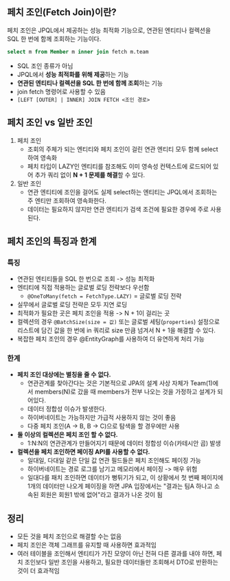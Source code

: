 ## 페치 조인(Fetch Join)이란?

페치 조인은 JPQL에서 제공하는 성능 최적화 기능으로, 연관된 엔티티나 컬렉션을 SQL 한 번에 함께 조회하는 기능이다.

```sql
select m from Member m inner join fetch m.team
```

- SQL 조인 종류가 아님
- JPQL에서 **성능 최적화를 위해 제공**하는 기능
- **연관된 엔티티나 컬렉션을 SQL 한 번에 함께 조회**하는 기능
- join fetch 명령어로 사용할 수 있음
- `[LEFT [OUTER] | INNER] JOIN FETCH <조인 경로>`

## 페치 조인 vs 일반 조인

1. 페치 조인
	- 조회의 주체가 되는 엔티티와 페치 조인이 걸린 연관 엔티티 모두 함께 select하여 영속화
	- 페치 타입이 LAZY인 엔티티를 참조해도 이미 영속성 컨텍스트에 로드되어 있어 추가 쿼리 없이 **N + 1 문제를 해결**할 수 있다.
2. 일반 조인
	- 연관 엔티티에 조인을 걸어도 실제 select하는 엔티티는 JPQL에서 조회하는 주 엔티만 조회하여 영속화한다.
	- 데이터는 필요하지 않지만 연관 엔티티가 검색 조건에 필요한 경우에 주로 사용된다.


## 페치 조인의 특징과 한계

### 특징

- 연관된 엔티티들을 SQL 한 번으로 조회 -> 성능 최적화
- 엔티티에 직접 적용하는 글로벌 로딩 전략보다 우선함
	- `@OneToMany(fetch = FetchType.LAZY)` = 글로벌 로딩 전략
- 실무에서 글로벌 로딩 전략은 모두 지연 로딩
- 최적화가 필요한 곳은 페치 조인을 적용 -> N + 1이 걸리는 곳
- 컬렉션의 경우 `@BatchSize(size = 값)` 또는 글로벌 세팅(`properties`) 설정으로 리스트에 담긴 값을 한 번에 in 쿼리로 size 만큼 넘겨서 N + 1을 해결할 수 있다.
- 복잡한 페치 조인의 경우 @EntityGraph를 사용하여 더 유연하게 처리 가능

### 한계

- **페치 조인 대상에는 별칭을 줄 수 없다.**
	- 연관관계를 찾아간다는 것은 기본적으로 JPA의 설계 사상 자체가 Team(1)에서 members(N)로 갔을 때 members가 전부 나오는 것을 가정하고 설계가 되어있다.
	- 데이터 정합성 이슈가 발생한다.
	- 하이버네이트는 가능하지만 가급적 사용하지 않는 것이 좋음
	- 다중 페치 조인(A -> B, B -> C)으로 탐색을 할 경우에만 사용
- **둘 이상의 컬렉션은 페치 조인 할 수 없다.**
	- 1:N:N의 연관관계가 만들어지기 때문에 데이터 정합성 이슈(카테시안 곱) 발생
- **컬렉션을 페치 조인하면 페이징 API를 사용할 수 없다.**
	- 일대일, 다대일 같은 단일 값 연관 필드들은 페치 조인해도 페이징 가능
	- 하이버네이트는 경로 로그를 남기고 메모리에서 페이징 -> 매우 위험
	- 일대다를 패치 조인하면 데이터가 뻥튀기가 되고, 이 상황에서 첫 번째 페이지에 1개의 데이터만 나오게 페이징을 하면 JPA 입장에서는 "결과는 팀A 하나고 소속된 회원은 회원1 밖에 없어"라고 결과가 나온 것이 됨

## 정리

- 모든 것을 페치 조인으로 해결할 수는 없음
- 페치 조인은 객체 그래프를 유지할 때 사용하면 효과적임
- 여러 테이블을 조인해서 엔티티가 가진 모양이 아닌 전혀 다른 결과를 내야 하면, 페치 조인보다 일반 조인을 사용하고, 필요한 데이터들만 조회해서 DTO로 반환하는 것이 더 효과적임